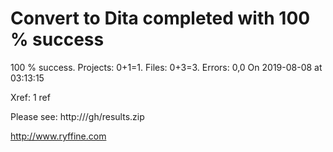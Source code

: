 # Convert to Dita  completed with 100 % success

100 % success. Projects: 0+1=1.  Files: 0+3=3. Errors: 0,0  On 2019-08-08 at 03:13:15

Xref: 1 ref

Please see: http:///gh/results.zip

http://www.ryffine.com
